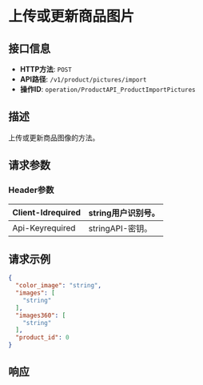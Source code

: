 # 上传或更新商品图片

## 接口信息

- **HTTP方法**: `POST`
- **API路径**: `/v1/product/pictures/import`
- **操作ID**: `operation/ProductAPI_ProductImportPictures`

## 描述

上传或更新商品图像的方法。

## 请求参数

### Header参数

| Client-Idrequired | string用户识别号。 |
|---|---|
| Api-Keyrequired | stringAPI-密钥。 |

## 请求示例

```json
{
  "color_image": "string",
  "images": [
    "string"
  ],
  "images360": [
    "string"
  ],
  "product_id": 0
}
```

## 响应
